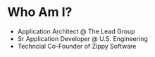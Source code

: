 # Who Am I?

- Application Architect @ The Lead Group
- Sr Application Developer @ U.S. Engineering
- Techncial Co-Founder of Zippy Software
